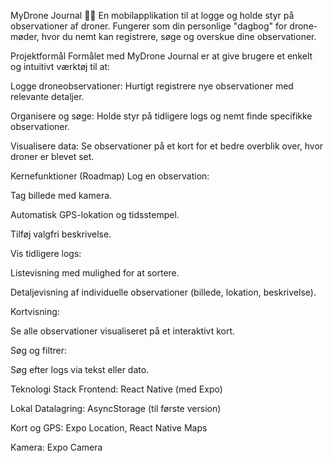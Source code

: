 MyDrone Journal 🚁📖
En mobilapplikation til at logge og holde styr på observationer af droner. Fungerer som din personlige "dagbog" for drone-møder, hvor du nemt kan registrere, søge og overskue dine observationer.

Projektformål
Formålet med MyDrone Journal er at give brugere et enkelt og intuitivt værktøj til at:

Logge droneobservationer: Hurtigt registrere nye observationer med relevante detaljer.

Organisere og søge: Holde styr på tidligere logs og nemt finde specifikke observationer.

Visualisere data: Se observationer på et kort for et bedre overblik over, hvor droner er blevet set.

Kernefunktioner (Roadmap)
Log en observation:

Tag billede med kamera.

Automatisk GPS-lokation og tidsstempel.

Tilføj valgfri beskrivelse.

Vis tidligere logs:

Listevisning med mulighed for at sortere.

Detaljevisning af individuelle observationer (billede, lokation, beskrivelse).

Kortvisning:

Se alle observationer visualiseret på et interaktivt kort.

Søg og filtrer:

Søg efter logs via tekst eller dato.

Teknologi Stack
Frontend: React Native (med Expo)

Lokal Datalagring: AsyncStorage (til første version)

Kort og GPS: Expo Location, React Native Maps

Kamera: Expo Camera
